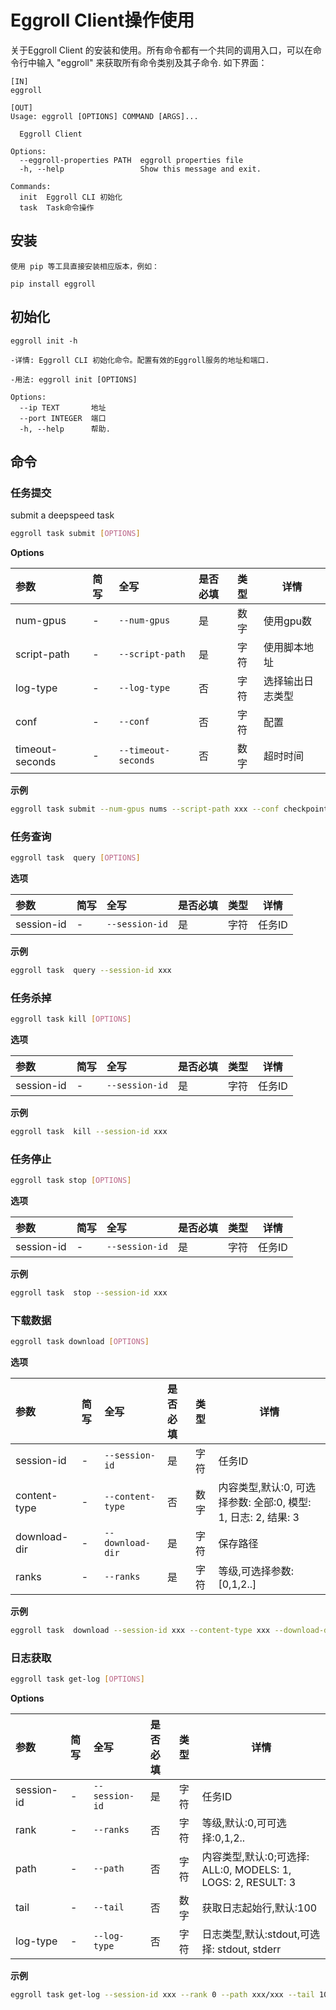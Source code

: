 # Eggroll Client操作使用


关于Eggroll Client 的安装和使用。所有命令都有一个共同的调用入口，可以在命令行中输入 "eggroll" 来获取所有命令类别及其子命令.
如下界面：


    [IN]
    eggroll
    
    [OUT]
    Usage: eggroll [OPTIONS] COMMAND [ARGS]...
    
      Eggroll Client
    
    Options:
      --eggroll-properties PATH  eggroll properties file
      -h, --help                 Show this message and exit.
    
    Commands:
      init  Eggroll CLI 初始化
      task  Task命令操作


## 安装

    使用 pip 等工具直接安装相应版本，例如：
    
    pip install eggroll

## 初始化

    eggroll init -h 
    
    -详情: Eggroll CLI 初始化命令。配置有效的Eggroll服务的地址和端口.
       
    -用法: eggroll init [OPTIONS]

    Options:
      --ip TEXT       地址
      --port INTEGER  端口
      -h, --help      帮助.


## 命令

### 任务提交
submit a deepspeed task
```bash
eggroll task submit [OPTIONS]
```
**Options**

| 参数 | 简写 | 全写 | 是否必填 | 类型 | 详情 |
| :-------- |:-----|:-------------| :--- | :----- |------|
| num-gpus | - | `--num-gpus` | 是 | 数字 | 使用gpu数 |
| script-path | - | `--script-path` | 是 | 字符 | 使用脚本地址 |
| log-type | - | `--log-type` | 否 | 字符 | 选择输出日志类型 |
| conf | - | `--conf` | 否 | 字符 | 配置 |
| timeout-seconds | - | `--timeout-seconds` | 否 | 数字 | 超时时间 |

**示例**
```bash
eggroll task submit --num-gpus nums --script-path xxx --conf checkpoint=/xxx/xxx --conf data_path=/xxx/xxx --conf model_checkpoint_save_path=/xxx/xxx
```

### 任务查询

```bash
eggroll task  query [OPTIONS]
```
**选项**

| 参数 | 简写 | 全写 | 是否必填 | 类型 | 详情 |
| :-------- |:-----|:-------------| :--- | :----- |------|
| session-id | - | `--session-id` | 是 | 字符 | 任务ID |

**示例**
```bash
eggroll task  query --session-id xxx
```

### 任务杀掉
```bash
eggroll task kill [OPTIONS]
```
**选项**

| 参数 | 简写 | 全写 | 是否必填 | 类型 | 详情 |
| :-------- |:-----|:-------------| :--- | :----- |------|
| session-id | - | `--session-id` | 是 | 字符 | 任务ID |

**示例**
```bash
eggroll task  kill --session-id xxx
```

### 任务停止
```bash
eggroll task stop [OPTIONS]
```
**选项**

| 参数 | 简写 | 全写 | 是否必填 | 类型 | 详情 |
| :-------- |:-----|:-------------| :--- | :----- |------|
| session-id | - | `--session-id` | 是 | 字符 | 任务ID |

**示例**
```bash
eggroll task  stop --session-id xxx
```


### 下载数据
```bash
eggroll task download [OPTIONS]
```
**选项**

| 参数 | 简写 | 全写 | 是否必填 | 类型 | 详情 |
| :-------- |:-----|:-------------| :--- | :----- |------|
| session-id | - | `--session-id` | 是 | 字符 | 任务ID |
| content-type | - | `--content-type` | 否 | 数字 |  内容类型,默认:0, 可选择参数: 全部:0, 模型: 1, 日志: 2, 结果: 3|
| download-dir | - | `--download-dir` | 是 | 字符 | 保存路径 |
| ranks | - | `--ranks` | 是 | 字符 | 等级,可选择参数:[0,1,2..] |

**示例**
```bash
eggroll task  download --session-id xxx --content-type xxx --download-dir xxx --ranks 0
```


### 日志获取
```bash
eggroll task get-log [OPTIONS]
```
**Options**

| 参数 | 简写 | 全写 | 是否必填 | 类型 | 详情 |
| :-------- |:-----|:-------------| :--- | :----- |------|
| session-id | - | `--session-id` | 是 | 字符 | 任务ID |
| rank | - | `--ranks` | 否 | 字符 | 等级,默认:0,可可选择:0,1,2.. |
| path | - | `--path` | 否 | 字符 |  内容类型,默认:0;可选择: ALL:0, MODELS: 1, LOGS: 2, RESULT: 3|
| tail | - | `--tail` | 否 | 数字 | 获取日志起始行,默认:100 |
| log-type | - | `--log-type` | 否 | 字符 | 日志类型,默认:stdout,可选择: stdout, stderr |

**示例**
```bash
eggroll task get-log --session-id xxx --rank 0 --path xxx/xxx --tail 100 --log-type stdout
```







